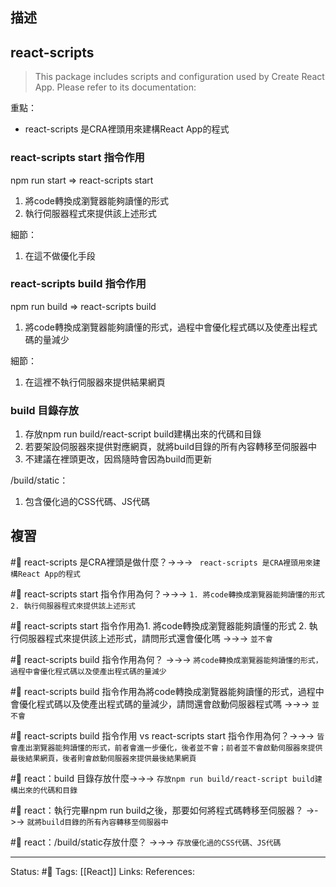 
## 描述

## react-scripts
> This package includes scripts and configuration used by Create React App.
> Please refer to its documentation:


重點：
- react-scripts 是CRA裡頭用來建構React App的程式




### react-scripts start 指令作用
npm run start => react-scripts start
1. 將code轉換成瀏覽器能夠讀懂的形式
2. 執行伺服器程式來提供該上述形式

細節：
1. 在這不做優化手段


### react-scripts build 指令作用
npm run build => react-scripts build
1. 將code轉換成瀏覽器能夠讀懂的形式，過程中會優化程式碼以及使產出程式碼的量減少

  
細節：
1. 在這裡不執行伺服器來提供結果網頁

### build 目錄存放
1. 存放npm run build/react-script build建構出來的代碼和目錄
2. 若要架設伺服器來提供對應網頁，就將build目錄的所有內容轉移至伺服器中
3. 不建議在裡頭更改，因爲隨時會因為build而更新

  
/build/static：
1. 包含優化過的CSS代碼、JS代碼

## 複習

#🧠  react-scripts 是CRA裡頭是做什麼？->->-> ` react-scripts 是CRA裡頭用來建構React App的程式`
<!--SR:!2023-02-02,28,250-->

#🧠 react-scripts start 指令作用為何？->->-> `1. 將code轉換成瀏覽器能夠讀懂的形式 2. 執行伺服器程式來提供該上述形式`
<!--SR:!2023-01-05,10,250-->

#🧠 react-scripts start 指令作用為1. 將code轉換成瀏覽器能夠讀懂的形式 2. 執行伺服器程式來提供該上述形式，請問形式還會優化嗎 ->->-> `並不會`
<!--SR:!2023-02-02,28,250-->


#🧠  react-scripts build 指令作用為何？ ->->-> `將code轉換成瀏覽器能夠讀懂的形式，過程中會優化程式碼以及使產出程式碼的量減少`
<!--SR:!2023-02-02,28,250-->

#🧠 react-scripts build 指令作用為將code轉換成瀏覽器能夠讀懂的形式，過程中會優化程式碼以及使產出程式碼的量減少，請問還會啟動伺服器程式嗎 ->->-> `並不會`
<!--SR:!2023-02-02,28,250-->


#🧠 react-scripts build 指令作用 vs  react-scripts start 指令作用為何？->->-> `皆會產出瀏覽器能夠讀懂的形式，前者會進一步優化，後者並不會；前者並不會啟動伺服器來提供最後結果網頁，後者則會啟動伺服器來提供最後結果網頁`
<!--SR:!2023-02-01,27,250-->


#🧠  react：build 目錄存放什麼->->-> `存放npm run build/react-script build建構出來的代碼和目錄`
<!--SR:!2023-02-02,28,250-->

#🧠 react：執行完畢npm run build之後，那要如何將程式碼轉移至伺服器？ ->->-> `就將build目錄的所有內容轉移至伺服器中`
<!--SR:!2023-01-11,6,230-->

#🧠 react：/build/static存放什麼？ ->->-> `存放優化過的CSS代碼、JS代碼`
<!--SR:!2023-01-26,23,250-->




---
Status: #🌱 
Tags:
[[React]]
Links:
References: